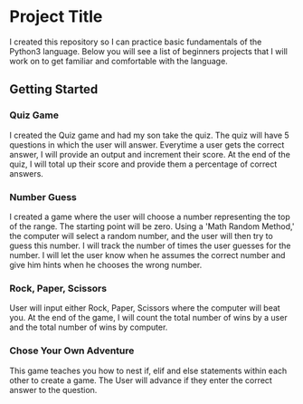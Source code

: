 # Project Title

I created this repository so I can practice basic fundamentals of the Python3 language. Below you will see a list of beginners projects that I will work on to get familiar and comfortable with the language. 

## Getting Started

### Quiz Game

I created the Quiz game and had my son take the quiz.  The quiz will have 5 questions in which the user will answer.  Everytime a user gets the correct answer, I will provide an output and increment their score.  At the end of the quiz, I will total up their score and provide them a percentage of correct answers. 

### Number Guess

I created a game where the user will choose a number representing the top of the range.  The starting point will be zero.  Using a 'Math Random Method,' the computer will select a random number, and the user will then try to guess this number.  I will track the number of times the user guesses for the number.  I will let the user know when he assumes the correct number and give him hints when he chooses the wrong number.

### Rock, Paper, Scissors

User will input either Rock, Paper, Scissors where the computer will beat you.  At the end of the game, I will count the total number of wins by a user and the total number of wins by computer. 

### Chose Your Own Adventure
This game teaches you how to nest if, elif and else statements within each other to create a game.  The User will advance if they enter the correct answer to the question. 